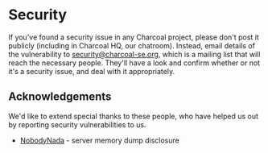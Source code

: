 ---
---

# Security

If you've found a security issue in any Charcoal project, please don't post it publicly
(including in Charcoal HQ, our chatroom). Instead, email details of the vulnerability to 
[security@charcoal-se.org](mailto:security@charcoal-se.org), which is a mailing list that will reach the necessary people.
They'll have a look and confirm whether or not it's a security issue, and deal with it appropriately.

## Acknowledgements
We'd like to extend special thanks to these people, who have helped us out by reporting security vulnerabilities to us.

 - [NobodyNada](https://stackoverflow.com/users/3476191/nobodynada) - server memory dump disclosure
